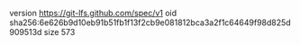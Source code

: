 version https://git-lfs.github.com/spec/v1
oid sha256:6e626b9d10eb91b51fb1f13f2cb9e081812bca3a2f1c64649f98d825d909513d
size 573
